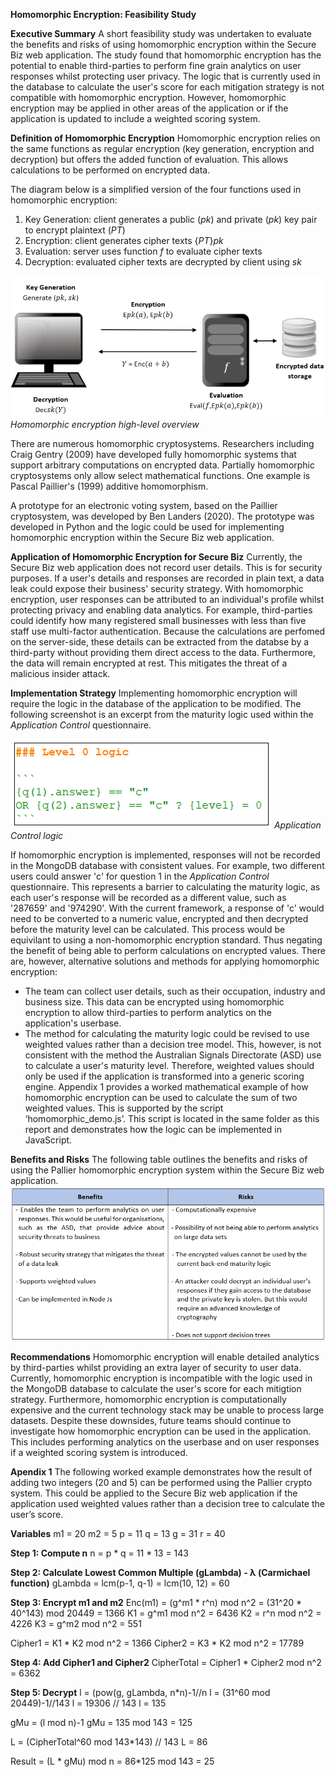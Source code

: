 **Homomorphic Encryption: Feasibility Study**

**Executive Summary**
A short feasibility study was undertaken to evaluate the benefits and risks of using homomorphic encryption within the Secure Biz web application. The study found that homomorphic encryption has the potential to enable third-parties to perform fine grain analytics on user responses whilst protecting user privacy. The logic that is currently used in the database to calculate the user's score for each mitigation strategy is not compatible with homomorphic encryption. However, homomorphic encryption may be applied in other areas of the application or if the application is updated to include a weighted scoring system.

**Definition of Homomorphic Encryption**
Homomorphic encryption relies on the same functions as regular encryption (key generation, encryption and decryption) but offers the added function of evaluation. This allows calculations to be performed on encrypted data.

The diagram below is a simplified version of the four functions used in homomorphic encryption:

1. Key Generation: client generates a public (_pk_) and private (_pk_) key pair to encrypt plaintext (_PT_)
2. Encryption: client generates cipher texts {_PT_}_pk_
3. Evaluation: server uses function _f_ to evaluate cipher texts
4. Decryption: evaluated cipher texts are decrypted by client using _sk_

![](./homomorphic_encryption/diagram.png)
_Homomorphic encryption high-level overview_


There are numerous homomorphic cryptosystems. Researchers including Craig Gentry (2009) have developed fully homomorphic systems that support arbitrary computations on encrypted data. Partially homomorphic cryptosystems only allow select mathematical functions. One example is Pascal Paillier's (1999) additive homomorphism.

A prototype for an electronic voting system, based on the Paillier cryptosystem, was developed by Ben Landers (2020). The prototype was developed in Python and the logic could be used for implementing homomorphic encryption within the Secure Biz web application.

**Application of Homomorphic Encryption for Secure Biz**
Currently, the Secure Biz web application does not record user details. This is for security purposes. If a user's details and responses are recorded in plain text, a data leak could expose their business' security strategy. With homomorphic encryption, user responses can be attributed to an individual's profile whilst protecting privacy and enabling data analytics. For example, third-parties could identify how many registered small businesses with less than five staff use multi-factor authentication. Because the calculations are perfomed on the server-side, these details can be extracted from the databse by a third-party without providing them direct access to the data. Furthermore, the data will remain encrypted at rest. This mitigates the threat of a malicious insider attack.

**Implementation Strategy**
Implementing homomorphic encryption will require the logic in the database of the application to be modified. The following screenshot is an excerpt from the maturity logic used within the _Application Control_ questionnaire.

![](./homomorphic_encryption/logic.png)
_Application Control logic_

If homomorphic encryption is implemented, responses will not be recorded in the MongoDB database with consistent values. For example, two different users could answer 'c' for question 1 in the _Application Control_ questionnaire. This represents a barrier to calculating the maturity logic, as each user's response will be recorded as a different value, such as '287659' and '974290'. With the current framework, a response of 'c' would need to be converted to a numeric value, encrypted and then decrypted before the maturity level can be calculated. This process would be equivilant to using a non-homomorphic encryption standard. Thus negating the benefit of being able to perform calculations on encrypted values. There are, however, alternative solutions and methods for applying homomorphic encryption:

- The team can collect user details, such as their occupation, industry and business size. This data can be encrypted using homomorphic encryption to allow third-parties to perform analytics on the application's userbase.
- The method for calculating the maturity logic could be revised to use weighted values rather than a decision tree model. This, however, is not consistent with the method the Australian Signals Directorate (ASD) use to calculate a user's maturity level. Therefore, weighted values should only be used if the application is transformed into a generic scoring engine. Appendix 1 provides a worked mathematical example of how homomorphic encryption can be used to calculate the sum of two weighted values. This is supported by the script ‘homomorphic_demo.js’. This script is located in the same folder as this report and demonstrates how the logic can be implemented in JavaScript.

**Benefits and Risks**
The following table outlines the benefits and risks of using the Pallier homomorphic encryption system within the Secure Biz web application.
![](./homomorphic_encryption/table.png)

**Recommendations**
Homomorphic encryption will enable detailed analytics by third-parties whilst providing an extra layer of security to user data. Currently, homomorphic encryption is incompatible with the logic used in the MongoDB database to calculate the user's score for each mitigtion strategy. Furthermore, homomorphic encryption is computationally expensive and the current technology stack may be unable to process large datasets. Despite these downsides, future teams should continue to investigate how homomorphic encryption can be used in the application. This includes performing analytics on the userbase and on user responses if a weighted scoring system is introduced.

**Apendix 1**
The following worked example demonstrates how the result of adding two integers (20 and 5) can be performed using the Pallier crypto system. This could be applied to the Secure Biz web application if the application used weighted values rather than a decision tree to calculate the user’s score.

**Variables**
m1 = 20
m2 = 5
p = 11
q = 13
g = 31
r = 40

**Step 1: Compute n**
n = p * q = 11 * 13 = 143

**Step 2: Calculate Lowest Common Multiple (gLambda) - λ (Carmichael function)**
gLambda = lcm(p-1, q-1) = lcm(10, 12) = 60

**Step 3: Encrypt m1 and m2**
Enc(m1) = (g^m1 * r^n) mod n^2 = (31^20 * 40^143) mod 20449 = 1366
K1 = g^m1 mod n^2 = 6436
K2 = r^n mod n^2 = 4226
K3 = g^m2 mod n^2 = 551

Cipher1 = K1 * K2 mod n^2 = 1366
Cipher2 = K3 * K2 mod n^2 = 17789

**Step 4: Add Cipher1 and Cipher2**
CipherTotal = Cipher1 * Cipher2 mod n^2 = 6362

**Step 5: Decrypt**
l = (pow(g, gLambda, n*n)-1//n
l = (31^60 mod 20449)-1//143
l = 19306 // 143
l = 135

gMu = (l mod n)-1
gMu = 135 mod 143 = 125

L = (CipherTotal^60 mod 143*143) // 143
L = 86

Result = (L * gMu) mod n = 86*125 mod 143 = 25